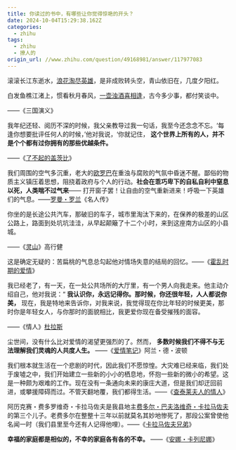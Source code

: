 ```yaml
---
title: 你读过的书中，有哪些让你觉得惊艳的开头？
date: 2024-10-04T15:29:38.162Z
categories:
  - zhihu
tags:
  - zhihu
  - 撩人的
origin_url: //www.zhihu.com/question/49168981/answer/117977083
---
```

滚滚长江东逝水，[浪花淘尽英雄](https://zhida.zhihu.com/search?content_id=42676372\&content_type=Answer\&match_order=1\&q=%E6%B5%AA%E8%8A%B1%E6%B7%98%E5%B0%BD%E8%8B%B1%E9%9B%84\&zd_token=eyJhbGciOiJIUzI1NiIsInR5cCI6IkpXVCJ9.eyJpc3MiOiJ6aGlkYV9zZXJ2ZXIiLCJleHAiOjE3MjgyMjg1NzQsInEiOiLmtaroirHmt5jlsL3oi7Hpm4QiLCJ6aGlkYV9zb3VyY2UiOiJlbnRpdHkiLCJjb250ZW50X2lkIjo0MjY3NjM3MiwiY29udGVudF90eXBlIjoiQW5zd2VyIiwibWF0Y2hfb3JkZXIiOjEsInpkX3Rva2VuIjpudWxsfQ.ct0tHqvd_LeWgL1GmhKGGtdFQ_ZOg0alfZpdLgXhRRQ\&zhida_source=entity)，是非成败转头空，青山依旧在，几度夕阳红。

白发鱼樵江渚上，惯看秋月春风，[一壶浊酒喜相逢](https://zhida.zhihu.com/search?content_id=42676372\&content_type=Answer\&match_order=1\&q=%E4%B8%80%E5%A3%B6%E6%B5%8A%E9%85%92%E5%96%9C%E7%9B%B8%E9%80%A2\&zd_token=eyJhbGciOiJIUzI1NiIsInR5cCI6IkpXVCJ9.eyJpc3MiOiJ6aGlkYV9zZXJ2ZXIiLCJleHAiOjE3MjgyMjg1NzQsInEiOiLkuIDlo7bmtYrphZLllpznm7jpgKIiLCJ6aGlkYV9zb3VyY2UiOiJlbnRpdHkiLCJjb250ZW50X2lkIjo0MjY3NjM3MiwiY29udGVudF90eXBlIjoiQW5zd2VyIiwibWF0Y2hfb3JkZXIiOjEsInpkX3Rva2VuIjpudWxsfQ.9dQuTmMOoyR8dUzvpnIUBw7D_FYmzFEQRjjzvZonLZg\&zhida_source=entity)，古今多少事，都付笑谈中。

——《三国演义》

我年纪还轻、阅历不深的时候，我父亲教导过我一句话，我至今还念念不忘。‘每逢你想要批评任何人的时候，’他对我说，‘你就记住， **这个世界上所有的人，并不是个个都有过你拥有的那些优越条件。**&#x20;

——《[了不起的盖茨比](https://zhida.zhihu.com/search?content_id=42676372\&content_type=Answer\&match_order=1\&q=%E4%BA%86%E4%B8%8D%E8%B5%B7%E7%9A%84%E7%9B%96%E8%8C%A8%E6%AF%94\&zd_token=eyJhbGciOiJIUzI1NiIsInR5cCI6IkpXVCJ9.eyJpc3MiOiJ6aGlkYV9zZXJ2ZXIiLCJleHAiOjE3MjgyMjg1NzQsInEiOiLkuobkuI3otbfnmoTnm5bojKjmr5QiLCJ6aGlkYV9zb3VyY2UiOiJlbnRpdHkiLCJjb250ZW50X2lkIjo0MjY3NjM3MiwiY29udGVudF90eXBlIjoiQW5zd2VyIiwibWF0Y2hfb3JkZXIiOjEsInpkX3Rva2VuIjpudWxsfQ.Lh8ZIfvxYuShWaOR0ybzOaCPecKXklJjuzyk640r6tI\&zhida_source=entity)》

我们周围的空气多沉重，老大的[欧罗巴](https://zhida.zhihu.com/search?content_id=42676372\&content_type=Answer\&match_order=1\&q=%E6%AC%A7%E7%BD%97%E5%B7%B4\&zd_token=eyJhbGciOiJIUzI1NiIsInR5cCI6IkpXVCJ9.eyJpc3MiOiJ6aGlkYV9zZXJ2ZXIiLCJleHAiOjE3MjgyMjg1NzQsInEiOiLmrKfnvZflt7QiLCJ6aGlkYV9zb3VyY2UiOiJlbnRpdHkiLCJjb250ZW50X2lkIjo0MjY3NjM3MiwiY29udGVudF90eXBlIjoiQW5zd2VyIiwibWF0Y2hfb3JkZXIiOjEsInpkX3Rva2VuIjpudWxsfQ.1PtFiuZN2XBtUV9KdcY-TJ7L28XMOLYdJhqV6U3ThLg\&zhida_source=entity)在重浊与腐败的气氛中昏迷不醒。鄙俗的物质主义镇压着思想，阻挠着政府与个人的行动。**社会在乖巧卑下的自私自利中窒息以死，人类喘不过气来**—— 打开窗子罢！让自由的空气重新进来！呼吸一下英雄们的气息。——[罗曼・罗兰](https://zhida.zhihu.com/search?content_id=42676372\&content_type=Answer\&match_order=1\&q=%E7%BD%97%E6%9B%BC%C2%B7%E7%BD%97%E5%85%B0\&zd_token=eyJhbGciOiJIUzI1NiIsInR5cCI6IkpXVCJ9.eyJpc3MiOiJ6aGlkYV9zZXJ2ZXIiLCJleHAiOjE3MjgyMjg1NzQsInEiOiLnvZfmm7zCt-e9l-WFsCIsInpoaWRhX3NvdXJjZSI6ImVudGl0eSIsImNvbnRlbnRfaWQiOjQyNjc2MzcyLCJjb250ZW50X3R5cGUiOiJBbnN3ZXIiLCJtYXRjaF9vcmRlciI6MSwiemRfdG9rZW4iOm51bGx9.I-aEu6F8PIGpWVXfFi8XcIa8jCDQXT3WeDrDN0k7I2I\&zhida_source=entity)《名人传》

你坐的是长途公共汽车，那破旧的车子，城市里淘汰下来的，在保养的极差的山区公路上，路面到处坑坑洼洼，从早起颠簸了十二个小时，来到这座南方山区的小县城。

——《[灵山](https://zhida.zhihu.com/search?content_id=42676372\&content_type=Answer\&match_order=1\&q=%E7%81%B5%E5%B1%B1\&zd_token=eyJhbGciOiJIUzI1NiIsInR5cCI6IkpXVCJ9.eyJpc3MiOiJ6aGlkYV9zZXJ2ZXIiLCJleHAiOjE3MjgyMjg1NzQsInEiOiLngbXlsbEiLCJ6aGlkYV9zb3VyY2UiOiJlbnRpdHkiLCJjb250ZW50X2lkIjo0MjY3NjM3MiwiY29udGVudF90eXBlIjoiQW5zd2VyIiwibWF0Y2hfb3JkZXIiOjEsInpkX3Rva2VuIjpudWxsfQ.fRv5gZ92RUf1ue8Ijwet2nZ0tTzGjsIuz03wQ7OjVgo\&zhida_source=entity)》高行健

这是确定无疑的：苦扁桃的气息总勾起他对情场失意的结局的回忆。——《[霍乱时期的爱情](https://zhida.zhihu.com/search?content_id=42676372\&content_type=Answer\&match_order=1\&q=%E9%9C%8D%E4%B9%B1%E6%97%B6%E6%9C%9F%E7%9A%84%E7%88%B1%E6%83%85\&zd_token=eyJhbGciOiJIUzI1NiIsInR5cCI6IkpXVCJ9.eyJpc3MiOiJ6aGlkYV9zZXJ2ZXIiLCJleHAiOjE3MjgyMjg1NzQsInEiOiLpnI3kubHml7bmnJ_nmoTniLHmg4UiLCJ6aGlkYV9zb3VyY2UiOiJlbnRpdHkiLCJjb250ZW50X2lkIjo0MjY3NjM3MiwiY29udGVudF90eXBlIjoiQW5zd2VyIiwibWF0Y2hfb3JkZXIiOjEsInpkX3Rva2VuIjpudWxsfQ.n0OvVkv9AIG9Zot9DZ_9jtdqehRuTs7-rpxxPqYoHVc\&zhida_source=entity)》

我已经老了，有一天，在一处公共场所的大厅里，有一个男人向我走来。他主动介绍自己，他对我说：“ **我认识你，永远记得你。那时候，你还很年轻，人人都说你美，** 现在，我是特地来告诉你，对我来说，我觉得现在你比年轻的时候更美，那时你是年轻女人，与你那时的面貌相比，我更爱你现在备受摧残的面容。

——《情人》[杜拉斯](https://zhida.zhihu.com/search?content_id=42676372\&content_type=Answer\&match_order=1\&q=%E6%9D%9C%E6%8B%89%E6%96%AF\&zd_token=eyJhbGciOiJIUzI1NiIsInR5cCI6IkpXVCJ9.eyJpc3MiOiJ6aGlkYV9zZXJ2ZXIiLCJleHAiOjE3MjgyMjg1NzQsInEiOiLmnZzmi4nmlq8iLCJ6aGlkYV9zb3VyY2UiOiJlbnRpdHkiLCJjb250ZW50X2lkIjo0MjY3NjM3MiwiY29udGVudF90eXBlIjoiQW5zd2VyIiwibWF0Y2hfb3JkZXIiOjEsInpkX3Rva2VuIjpudWxsfQ.xSIBLBsm22QD-07RPvMBmHwnpbC3USdatN2vE9VWjUM\&zhida_source=entity)

尘世间，没有什么比对爱情的渴望更强烈的了。然而， **多数时候我们不得不与无法理解我们灵魂的人共度人生。** ——《[爱情笔记](https://zhida.zhihu.com/search?content_id=42676372\&content_type=Answer\&match_order=1\&q=%E7%88%B1%E6%83%85%E7%AC%94%E8%AE%B0\&zd_token=eyJhbGciOiJIUzI1NiIsInR5cCI6IkpXVCJ9.eyJpc3MiOiJ6aGlkYV9zZXJ2ZXIiLCJleHAiOjE3MjgyMjg1NzQsInEiOiLniLHmg4XnrJTorrAiLCJ6aGlkYV9zb3VyY2UiOiJlbnRpdHkiLCJjb250ZW50X2lkIjo0MjY3NjM3MiwiY29udGVudF90eXBlIjoiQW5zd2VyIiwibWF0Y2hfb3JkZXIiOjEsInpkX3Rva2VuIjpudWxsfQ.n8nZHO7MgcYU6jCnjKot6z_rJDEfTjNntADBXnLC_b8\&zhida_source=entity)》阿兰・德・波顿

我们根本就生活在一个悲剧的时代，因此我们不愿惊惶。大灾难已经来临，我们处于废墟之中，我们开始建立一些新的小小的栖息地，怀抱一些新的微小的希望。这是一种颇为艰难的工作。现在没有一条通向未来的康庄大道，但是我们却迂回前进，或攀援障碍而过。不管天翻地覆，我们都得生活。——《[查泰莱夫人的情人](https://zhida.zhihu.com/search?content_id=42676372\&content_type=Answer\&match_order=1\&q=%E6%9F%A5%E6%B3%B0%E8%8E%B1%E5%A4%AB%E4%BA%BA%E7%9A%84%E6%83%85%E4%BA%BA\&zd_token=eyJhbGciOiJIUzI1NiIsInR5cCI6IkpXVCJ9.eyJpc3MiOiJ6aGlkYV9zZXJ2ZXIiLCJleHAiOjE3MjgyMjg1NzQsInEiOiLmn6Xms7DojrHlpKvkurrnmoTmg4XkuroiLCJ6aGlkYV9zb3VyY2UiOiJlbnRpdHkiLCJjb250ZW50X2lkIjo0MjY3NjM3MiwiY29udGVudF90eXBlIjoiQW5zd2VyIiwibWF0Y2hfb3JkZXIiOjEsInpkX3Rva2VuIjpudWxsfQ.W5n8FzURzRINOx7pcYAOk5tlqjcLkNIgvPa1Qdue5aQ\&zhida_source=entity)》

阿历克赛・费多罗维奇・卡拉马佐夫是我县地主[费多尔・巴夫洛维奇・卡拉马佐夫](https://zhida.zhihu.com/search?content_id=42676372\&content_type=Answer\&match_order=1\&q=%E8%B4%B9%E5%A4%9A%E5%B0%94%C2%B7%E5%B7%B4%E5%A4%AB%E6%B4%9B%E7%BB%B4%E5%A5%87%C2%B7%E5%8D%A1%E6%8B%89%E9%A9%AC%E4%BD%90%E5%A4%AB\&zd_token=eyJhbGciOiJIUzI1NiIsInR5cCI6IkpXVCJ9.eyJpc3MiOiJ6aGlkYV9zZXJ2ZXIiLCJleHAiOjE3MjgyMjg1NzQsInEiOiLotLnlpJrlsJTCt-W3tOWkq-a0m-e7tOWlh8K35Y2h5ouJ6ams5L2Q5aSrIiwiemhpZGFfc291cmNlIjoiZW50aXR5IiwiY29udGVudF9pZCI6NDI2NzYzNzIsImNvbnRlbnRfdHlwZSI6IkFuc3dlciIsIm1hdGNoX29yZGVyIjoxLCJ6ZF90b2tlbiI6bnVsbH0.Tz2E558bDMJuL46EMwrQPx4L1Q8f12D1SjnIblNLVNw\&zhida_source=entity)的第三个儿子。老费多尔在整整十三年以前就莫名其妙地惨死了，那段公案曾使他名闻一时（我们县里至今还有人记得他哩）。——《[卡拉马佐夫兄弟](https://zhida.zhihu.com/search?content_id=42676372\&content_type=Answer\&match_order=1\&q=%E5%8D%A1%E6%8B%89%E9%A9%AC%E4%BD%90%E5%A4%AB%E5%85%84%E5%BC%9F\&zd_token=eyJhbGciOiJIUzI1NiIsInR5cCI6IkpXVCJ9.eyJpc3MiOiJ6aGlkYV9zZXJ2ZXIiLCJleHAiOjE3MjgyMjg1NzQsInEiOiLljaHmi4npqazkvZDlpKvlhYTlvJ8iLCJ6aGlkYV9zb3VyY2UiOiJlbnRpdHkiLCJjb250ZW50X2lkIjo0MjY3NjM3MiwiY29udGVudF90eXBlIjoiQW5zd2VyIiwibWF0Y2hfb3JkZXIiOjEsInpkX3Rva2VuIjpudWxsfQ.fqfFk8nv3ClWTrw37gDU5lVXxAXkRdg3ATTBpfBLroQ\&zhida_source=entity)》

&#x20;**幸福的家庭都是相似的，不幸的家庭各有各的不幸。** ——《[安娜・卡列尼娜](https://zhida.zhihu.com/search?content_id=42676372\&content_type=Answer\&match_order=1\&q=%E5%AE%89%E5%A8%9C%C2%B7%E5%8D%A1%E5%88%97%E5%B0%BC%E5%A8%9C\&zd_token=eyJhbGciOiJIUzI1NiIsInR5cCI6IkpXVCJ9.eyJpc3MiOiJ6aGlkYV9zZXJ2ZXIiLCJleHAiOjE3MjgyMjg1NzQsInEiOiLlronlqJzCt-WNoeWIl-WwvOWonCIsInpoaWRhX3NvdXJjZSI6ImVudGl0eSIsImNvbnRlbnRfaWQiOjQyNjc2MzcyLCJjb250ZW50X3R5cGUiOiJBbnN3ZXIiLCJtYXRjaF9vcmRlciI6MSwiemRfdG9rZW4iOm51bGx9.IAG83U9LVnFt_wCIxCmE1OZrPP0WPLydc1Ss0Rub9iE\&zhida_source=entity)》
